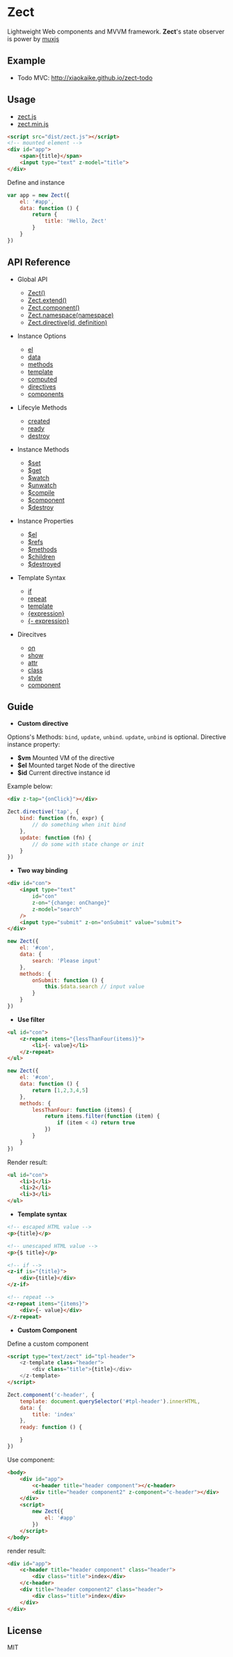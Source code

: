 Zect
====

Lightweight Web components and MVVM framework.
**Zect**'s state observer is power by [muxjs](https://github.com/switer/muxjs)

## Example

* Todo MVC: http://xiaokaike.github.io/zect-todo

## Usage
- [zect.js](https://raw.githubusercontent.com/switer/zect/master/dist/zect.js)
- [zect.min.js](https://raw.githubusercontent.com/switer/zect/master/dist/zect.min.js)

```html
<script src="dist/zect.js"></script>
<!-- mounted element -->
<div id="app">
    <span>{title}</span>
    <input type="text" z-model="title">
</div>
```
Define and instance

```js
var app = new Zect({
    el: '#app',
    data: function () {
        return {
            title: 'Hello, Zect'
        }
    }
})
```

## API Reference
- Global API
    * [Zect()]()
    * [Zect.extend()]()
    * [Zect.component()]()
    * [Zect.namespace(namespace)]()
    * [Zect.directive(id, definition)]()

- Instance Options
    * [el]()
    * [data]()
    * [methods]()
    * [template]()
    * [computed]()
    * [directives]()
    * [components]()

- Lifecyle Methods
    * [created]()
    * [ready]()
    * [destroy]()

- Instance Methods
    * [$set]()
    * [$get]()
    * [$watch]()
    * [$unwatch]()
    * [$compile]()
    * [$component]()
    * [$destroy]()

- Instance Properties
    * [$el]()
    * [$refs]()
    * [$methods]()
    * [$children]()
    * [$destroyed]()

- Template Syntax
    * [if]()
    * [repeat]()
    * [template]()
    * [{expression}]()
    * [{- expression}]()

- Direcitves
    * [on]()
    * [show]()
    * [attr]()
    * [class]()
    * [style]()
    * [component]()

## Guide
- **Custom directive**

Options's Methods: `bind`, `update`, `unbind`. `update`, `unbind` is optional. 
Directive instance property:
* **$vm** Mounted VM of the directive
* **$el**   Mounted target Node of the directive
* **$id**   Current directive instance id

Example below:

```html
<div z-tap="{onClick}"></div>
```

```js
Zect.directive('tap', {
    bind: function (fn, expr) {
        // do something when init bind
    },
    update: function (fn) {
        // do some with state change or init
    }
})
```

- **Two way binding**

```html
<div id="con">
    <input type="text" 
        id="con"
        z-on="{change: onChange}"  
        z-model="search" 
    />
    <input type="submit" z-on="onSubmit" value="submit">
</div>
```

```js
new Zect({
    el: '#con',
    data: {
        search: 'Please input'
    },
    methods: {
        onSubmit: function () {
            this.$data.search // input value
        }
    }
})
```

-  **Use filter**

```html
<ul id="con">
    <z-repeat items="{lessThanFour(items)}">
        <li>{- value}</li>
    </z-repeat>
</ul>
```

```js
new Zect({
    el: '#con',
    data: function () {
        return [1,2,3,4,5]
    },
    methods: {
        lessThanFour: function (items) {
            return items.filter(function (item) {
                if (item < 4) return true
            })
        }
    }
})
```

Render result:

```html
<ul id="con">
    <li>1</li>
    <li>2</li>
    <li>3</li>
</ul>
```

- **Template syntax**

```html
<!-- escaped HTML value -->
<p>{title}</p>

<!-- unescaped HTML value -->
<p>{$ title}</p>

<!-- if -->
<z-if is="{title}">
    <div>{title}</div>
</z-if>

<!-- repeat -->
<z-repeat items="{items}">
    <div>{- value}</div>
</z-repeat>

```

- **Custom Component**

Define a custom component

```html
<script type="text/zect" id="tpl-header">
    <z-template class="header">
        <div class="title">{title}</div>
    </z-template>
</script>
```

```js
Zect.component('c-header', {
    template: document.querySelector('#tpl-header').innerHTML,
    data: {
        title: 'index'
    },
    ready: function () {

    }
})
```
Use component:

```html
<body>
    <div id="app">
        <c-header title="header component"></c-header>
        <div title="header component2" z-component="c-header"></div>
    </div>
    <script>
        new Zect({
            el: '#app'
        })
    </script>
</body>
```

render result:

```html
<div id="app">
    <c-header title="header component" class="header">
        <div class="title">index</div>
    </c-header>
    <div title="header component2" class="header">
        <div class="title">index</div>
    </div>
</div>
```

## License

MIT
